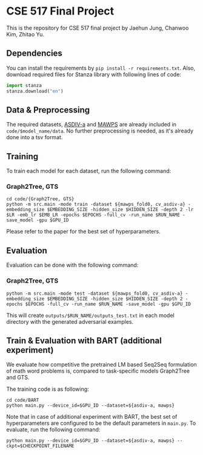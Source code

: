 # CSE 517 Final Project

This is the repository for CSE 517 final project by Jaehun Jung, Chanwoo Kim, Zhitao Yu.

## Dependencies
You can install the requirements by `pip install -r requirements.txt`. Also, download required files for Stanza library with following lines of code:
```python
import stanza
stanza.download("en")
```

## Data & Preprocessing
The required datasets, [ASDIV-a](https://aclanthology.org/2020.acl-main.92/) and [MAWPS](https://aclanthology.org/N16-1136.pdf) are already included in `code/$model_name/data`. No further preprocessing is needed, as it's already done into a tsv format.

## Training
To train each model for each dataset, run the following command:
### Graph2Tree, GTS
```shell
cd code/{Graph2Tree, GTS}
python -m src.main -mode train -dataset ${mawps_fold0, cv_asdiv-a} -embedding_size $EMBEDDING_SIZE -hidden_size $HIDDEN_SIZE -depth 2 -lr $LR -emb_lr $EMB_LR -epochs $EPOCHS -full_cv -run_name $RUN_NAME -save_model -gpu $GPU_ID
```

Please refer to the paper for the best set of hyperparameters.

## Evaluation
Evaluation can be done with the following command:
### Graph2Tree, GTS
```shell
python -m src.main -mode test -dataset ${mawps_fold0, cv_asdiv-a} -embedding_size $EMBEDDING_SIZE -hidden_size $HIDDEN_SIZE -depth 2 -epochs $EPOCHS -full_cv -run_name $RUN_NAME -save_model -gpu $GPU_ID
```

This will create `outputs/$RUN_NAME/outputs_test.txt` in each model directory with the generated adversarial examples.

## Train & Evaluation with BART (additional experiment)
We evaluate how competitive the pretrained LM based Seq2Seq formulation of math word problems is, compared to task-specific models Graph2Tree and GTS.

The training code is as following:
```shell
cd code/BART
python main.py --device_id=$GPU_ID --dataset=${asdiv-a, mawps}
```
Note that in case of additional experiment with BART, the best set of hyperparameters are configured to be the default parameters in `main.py`. To evaluate, run the following command:

```shell
python main.py --device_id=$GPU_ID --dataset=${asdiv-a, mawps} --ckpt=$CHECKPOINT_FILENAME
```






